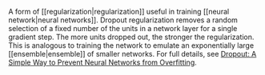 
A form of [[regularization|regularization]] useful in training
[[neural network|neural networks]]. Dropout regularization
removes a random selection of a fixed number of the units in a network
layer for a single gradient step. The more units dropped out, the stronger
the regularization. This is analogous to training the network to emulate
an exponentially large [[ensemble|ensemble]] of smaller networks.
For full details, see
<a href="http://jmlr.org/papers/volume15/srivastava14a/srivastava14a.pdf"
target="T">Dropout: A Simple Way to Prevent Neural Networks from
Overfitting</a>.

